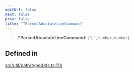 ```yaml
---
editUrl: false
next: false
prev: false
title: "TParsedAbsoluteLineCommand"
---
```


> **TParsedAbsoluteLineCommand**: [`"L"`, `number`, `number`]

## Defined in

[src/util/path/typedefs.ts:114](https://github.com/fabricjs/fabric.js/blob/a0b4adf41e0a1fd81824114cedd4c32bfb8cac25/src/util/path/typedefs.ts#L114)
